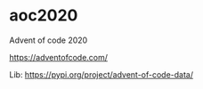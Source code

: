 # aoc2020
Advent of code 2020

https://adventofcode.com/

Lib:
https://pypi.org/project/advent-of-code-data/